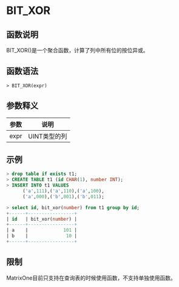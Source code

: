 # **BIT_XOR**

## **函数说明**

BIT_XOR()是一个聚合函数，计算了列中所有位的按位异或。

## **函数语法**

```
> BIT_XOR(expr)
```

## **参数释义**

|  参数   | 说明 |
|  ----  | ----  |
| expr  | UINT类型的列|

## **示例**

```sql
> drop table if exists t1;
> CREATE TABLE t1 (id CHAR(1), number INT);
> INSERT INTO t1 VALUES
      ('a',111),('a',110),('a',100),
      ('a',000),('b',001),('b',011);

> select id, bit_xor(number) from t1 group by id;
+------+-----------------+
| id   | bit_xor(number) |
+------+-----------------+
| a    |             101 |
| b    |              10 |
+------+-----------------+
```

## **限制**

MatrixOne目前只支持在查询表的时候使用函数，不支持单独使用函数。

